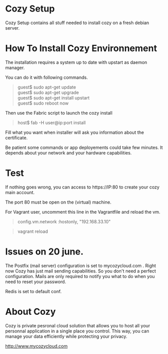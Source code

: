 # Cozy Setup

Cozy Setup contains all stuff needed to install cozy on a fresh debian server.

# How To Install Cozy Environnement

The installation requires a system up to date with upstart as daemon manager.

You can do it with following commands.

> guest$ sudo apt-get update  
> guest$ sudo apt-get upgrade  
> guest$ sudo apt-get install upstart  
> guest$ sudo reboot now  

Then use the Fabric script to launch the cozy install

> host$ fab -H user@ip:port install

Fill what you want when installer will ask you information about the
certificate. 

Be patient some commands or app deployements could take few minutes. It depends about your network and your hardware capabilities.

# Test 

If nothing goes wrong, you can access to https://IP:80 to create your cozy
main account.

The port 80 must be open on the (virtual) machine. 

For Vagrant user, uncomment this line in the Vagrantfile and reload the vm.

> config.vm.network :hostonly, "192.168.33.10"

> vagrant reload


# Issues on 20 june.

The Postfix (mail server) configuration is set to mycozycloud.com . 
Right now Cozy has just mail sending capabilities. So you don't need a perfect
configuration. Mails are only required to notify you what to do when you need
to reset your password.

Redis is set to default conf.



# About Cozy

Cozy is private pesronal cloud solution that allows you to host all your 
personnal application in a single place you control. 
This way, you can manage your data efficiently while protecting your privacy.

http://www.mycozycloud.com
